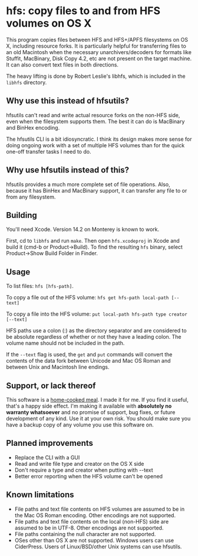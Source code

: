 # hfs: copy files to and from HFS volumes on OS X

This program copies files between HFS and HFS+/APFS filesystems on OS X,
including resource forks. It is particularly helpful for transferring files to
an old Macintosh when the necessary unarchivers/decoders for formats like
Stuffit, MacBinary, Disk Copy 4.2, etc are not present on the target machine.
It can also convert text files in both directions.

The heavy lifting is done by Robert Leslie's libhfs, which is included in the
`libhfs` directory.

## Why use this instead of hfsutils?

hfsutils can't read and write actual resource forks on the non-HFS side, even
when the filesystem supports them. The best it can do is MacBinary and BinHex
encoding.

The hfsutils CLI is a bit idiosyncratic. I think its design makes more sense
for doing ongoing work with a set of multiple HFS volumes than for the quick
one-off transfer tasks I need to do.

## Why use hfsutils instead of this?

hfsutils provides a much more complete set of file operations. Also, because
it has BinHex and MacBinary support, it can transfer any file to or from any
filesystem.

## Building

You'll need Xcode. Version 14.2 on Monterey is known to work.

First, cd to `libhfs` and run `make`. Then open `hfs.xcodeproj` in Xcode and
build it (cmd-b or Product-&gt;Build). To find the resulting `hfs` binary,
select Product-&gt;Show Build Folder in Finder.

## Usage

To list files: `hfs [hfs-path]`.

To copy a file out of the HFS volume: `hfs get hfs-path local-path [--text]`

To copy a file into the HFS volume: `put local-path hfs-path type creator [--text]`

HFS paths use a colon (:) as the directory separator and are considered to be
absolute regardless of whether or not they have a leading colon. The volume
name should not be included in the path.

If the `--text` flag is used, the `get` and `put` commands will convert the
contents of the data fork between Unicode and Mac OS Roman and between Unix
and Macintosh line endings.

## Support, or lack thereof

This software is a
[home-cooked meal](https://www.robinsloan.com/notes/home-cooked-app/).
I made it for me. If you find it useful, that's a happy side effect. I'm making
it available with **absolutely no warranty whatsoever** and no promise of
support, bug fixes, or future development of any kind. Use it at your own
risk. You should make sure you have a backup copy of any volume you use this
software on.

## Planned improvements

* Replace the CLI with a GUI
* Read and write file type and creator on the OS X side
* Don't require a type and creator when putting with --text
* Better error reporting when the HFS volume can't be opened

## Known limitations

* File paths and text file contents on HFS volumes are assumed to be in the
  Mac OS Roman encoding. Other encodings are not supported.
* File paths and text file contents on the local (non-HFS) side are assumed to
  be in UTF-8. Other encodings are not supported.
* File paths containing the null character are not supported.
* OSes other than OS X are not supported. Windows users can use CiderPress.
  Users of Linux/BSD/other Unix systems can use hfsutils.
